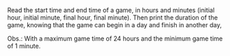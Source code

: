 Read the start time and end time of a game, in hours and minutes (initial hour, initial minute, final hour, final minute). Then print the duration of the game, knowing that the game can begin in a day and finish in another day,

Obs.: With a maximum game time of 24 hours and the minimum game time of 1 minute.

